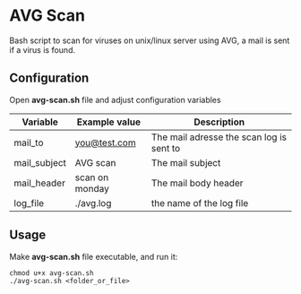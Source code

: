 AVG Scan
========

Bash script to scan for viruses on unix/linux server using AVG, a mail is sent if a virus is found.

Configuration
-------------

Open **avg-scan.sh** file and adjust configuration variables

Variable     | Example value  | Description
-------------|----------------|------------
mail_to      | you@test.com   | The mail adresse the scan log is sent to
mail_subject | AVG scan       | The mail subject
mail_header  | scan on monday | The mail body header
log_file     |./avg.log       | the name of the log file


Usage
-----

Make **avg-scan.sh** file executable, and run it:

```
chmod u+x avg-scan.sh
./avg-scan.sh <folder_or_file>
